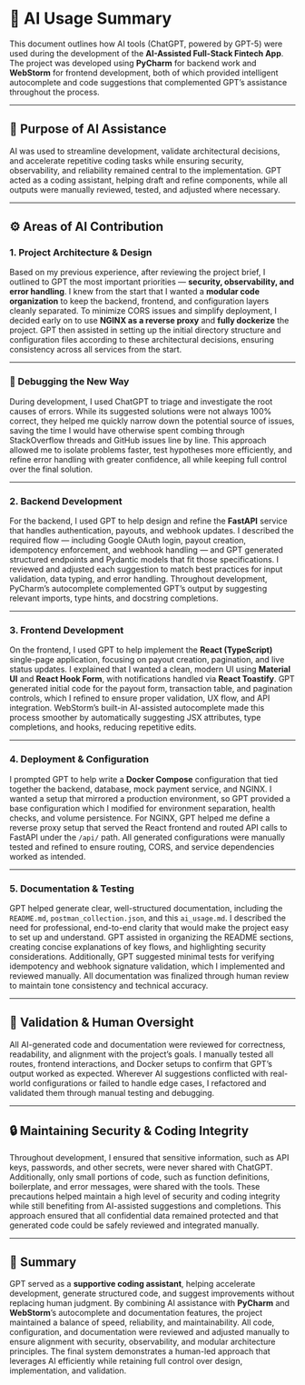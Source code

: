 # 🤖 AI Usage Summary

This document outlines how AI tools (ChatGPT, powered by GPT-5) were used during the development of the **AI-Assisted Full-Stack Fintech App**. The project was developed using **PyCharm** for backend work and **WebStorm** for frontend development, both of which provided intelligent autocomplete and code suggestions that complemented GPT’s assistance throughout the process.

---

## 🧭 Purpose of AI Assistance

AI was used to streamline development, validate architectural decisions, and accelerate repetitive coding tasks while ensuring security, observability, and reliability remained central to the implementation. GPT acted as a coding assistant, helping draft and refine components, while all outputs were manually reviewed, tested, and adjusted where necessary.

---

## ⚙️ Areas of AI Contribution

### 1. Project Architecture & Design

Based on my previous experience, after reviewing the project brief, I outlined to GPT the most important priorities — **security, observability, and error handling**. I knew from the start that I wanted a **modular code organization** to keep the backend, frontend, and configuration layers cleanly separated. To minimize CORS issues and simplify deployment, I decided early on to use **NGINX as a reverse proxy** and **fully dockerize** the project. GPT then assisted in setting up the initial directory structure and configuration files according to these architectural decisions, ensuring consistency across all services from the start.

---

### 🐛 Debugging the New Way

During development, I used ChatGPT to triage and investigate the root causes of errors. While its suggested solutions were not always 100% correct, they helped me quickly narrow down the potential source of issues, saving the time I would have otherwise spent combing through StackOverflow threads and GitHub issues line by line. This approach allowed me to isolate problems faster, test hypotheses more efficiently, and refine error handling with greater confidence, all while keeping full control over the final solution.

---

### 2. Backend Development

For the backend, I used GPT to help design and refine the **FastAPI** service that handles authentication, payouts, and webhook updates. I described the required flow — including Google OAuth login, payout creation, idempotency enforcement, and webhook handling — and GPT generated structured endpoints and Pydantic models that fit those specifications. I reviewed and adjusted each suggestion to match best practices for input validation, data typing, and error handling. Throughout development, PyCharm’s autocomplete complemented GPT’s output by suggesting relevant imports, type hints, and docstring completions.

---

### 3. Frontend Development

On the frontend, I used GPT to help implement the **React (TypeScript)** single-page application, focusing on payout creation, pagination, and live status updates. I explained that I wanted a clean, modern UI using **Material UI** and **React Hook Form**, with notifications handled via **React Toastify**. GPT generated initial code for the payout form, transaction table, and pagination controls, which I refined to ensure proper validation, UX flow, and API integration. WebStorm’s built-in AI-assisted autocomplete made this process smoother by automatically suggesting JSX attributes, type completions, and hooks, reducing repetitive edits.

---

### 4. Deployment & Configuration

I prompted GPT to help write a **Docker Compose** configuration that tied together the backend, database, mock payment service, and NGINX. I wanted a setup that mirrored a production environment, so GPT provided a base configuration which I modified for environment separation, health checks, and volume persistence. For NGINX, GPT helped me define a reverse proxy setup that served the React frontend and routed API calls to FastAPI under the `/api/` path. All generated configurations were manually tested and refined to ensure routing, CORS, and service dependencies worked as intended.

---

### 5. Documentation & Testing

GPT helped generate clear, well-structured documentation, including the `README.md`, `postman_collection.json`, and this `ai_usage.md`. I described the need for professional, end-to-end clarity that would make the project easy to set up and understand. GPT assisted in organizing the README sections, creating concise explanations of key flows, and highlighting security considerations. Additionally, GPT suggested minimal tests for verifying idempotency and webhook signature validation, which I implemented and reviewed manually. All documentation was finalized through human review to maintain tone consistency and technical accuracy.

---

## 🧪 Validation & Human Oversight

All AI-generated code and documentation were reviewed for correctness, readability, and alignment with the project’s goals. I manually tested all routes, frontend interactions, and Docker setups to confirm that GPT’s output worked as expected. Wherever AI suggestions conflicted with real-world configurations or failed to handle edge cases, I refactored and validated them through manual testing and debugging.

---

## 🔒 Maintaining Security & Coding Integrity

Throughout development, I ensured that sensitive information, such as API keys, passwords, and other secrets, were never shared with ChatGPT. Additionally, only small portions of code, such as function definitions, boilerplate, and error messages, were shared with the tools. These precautions helped maintain a high level of security and coding integrity while still benefiting from AI-assisted suggestions and completions. This approach ensured that all confidential data remained protected and that generated code could be safely reviewed and integrated manually.

---

## 📘 Summary

GPT served as a **supportive coding assistant**, helping accelerate development, generate structured code, and suggest improvements without replacing human judgment. By combining AI assistance with **PyCharm** and **WebStorm**’s autocomplete and documentation features, the project maintained a balance of speed, reliability, and maintainability. All code, configuration, and documentation were reviewed and adjusted manually to ensure alignment with security, observability, and modular architecture principles. The final system demonstrates a human-led approach that leverages AI efficiently while retaining full control over design, implementation, and validation.
